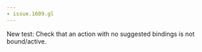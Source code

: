 ```yaml
---
- issue.1609.gl
---
```

New test: Check that an action with no suggested bindings is not bound/active.
